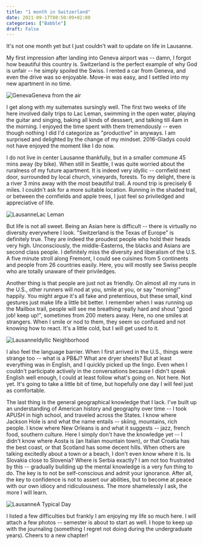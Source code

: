 ```yaml
---
title: "1 month in Switzerland"
date: 2021-09-17T08:50:09+02:00
categories: ["Babble"]
draft: False
---
```

It's not one month yet but I just couldn't wait to update on life in Lausanne. 

My first impression after landing into Geneva airport was -- damn, I forgot how beautiful this country is. Switzerland is the perfect example of why God is unfair -- he simply spoiled the Swiss. I rented a car from Geneva, and even the drive was so enjoyable. Move-in was easy, and I settled into my new apartment in no time. 

![Geneva](/post/1monthSwitzerland/IMG_0544.jpg)Geneva from the air

I get along with my suitemates sursingly well. The first two weeks of life here involved daily trips to Lac Leman, swimming in the open water, playing the guitar and singing, baking all kinds of desssert, and talking till 4am in the morning. I enjoyed the time spent with them tremendously -- even though nothing I did I'd categorize as "productive" in anyways. I am surprised and delighted by the change of my mindset. 2016-Gladys could not have enjoyed the moment like I do now. 

I do not live in center Lausanne thankfully, but in a smaller commune 45 mins away (by bike). When still in Seattle, I was quite worried about the ruralness of my future apartment. It is indeed very idyllic -- cornfield next door, surrounded by local church, vineyards, forests. To my delight, there is a river 3 mins away with the most beautiful trail. A round trip is precisely 6 miles. I couldn't ask for a more suitable location. Running in the shaded trail, or between the cornfields and apple trees, I just feel so priviledged and appreciative of life. 

![Lausanne](/post/1monthSwitzerland/IMG_0572.jpg)Lac Leman

But life is not all sweet. Being an Asian here is difficult -- there is virtually no diversity everywhere I look. "Switzerland is the Texas of Europe" is definitely true. They are indeed the proudest people who hold their heads very high. Unconsciously, the middle-Easterns, the blacks and Asians are second class people. I definitely miss the diversity and liberalism of the U.S. A five minute stroll along Fremont, I could see cuisines from 5 continents and people from 26 countries easily. Here, you will mostly see Swiss people who are totally unaware of their priviledges. 

Another thing is that people are just not as friendly. On almost all my runs in the U.S., other runners will nod at you, smile at you, or say "morning!" happily. You might argue it's all fake and pretentious, but these small, kind gestures just make life a little bit better. I remember when I was running up the Mailbox trail, people will see me breathing really hard and shout "good job! keep up!", sometimes from 200 meters away. Here, no one smiles at strangers. When I smile or nod to them, they seem so confused and not knowing how to react. It's a little cold, but I will get used to it. 

![Lausanne](/post/1monthSwitzerland/IMG_0687.jpg)Idyllic Neighborhood

I also feel the language barrier. When I first arrived in the U.S., things were strange too -- what is a PB&J? What are dryer sheets? But at least everything was in English, and I quickly picked up the lingo. Even when I couldn't participate actively in the conversations because I didn't speak English well enough, I could at least follow what's going on. Not here. Not yet. It's going to take a little bit of time, but hopefully one day I will feel just as comfortable. 

The last thing is the general geographical knowledge that I lack. I've built up an understanding of American history and geography over time -- I took APUSH in high school, and traveled across the States. I know where Jackson Hole is and what the name entails -- skiing, mountains, rich people. I know where New Orleans is and what it suggests -- jazz, french food, southern culture. Here I simply don't have the knowledge yet -- I didn't know where Aosta is (an Italian mountain town), or that Croatia has the best coast, or that Scotland has some decent hills. When others are talking excitedly about a town or a beach, I don't even know where it is. Is Slovakia close to Slovenia? Where is Serbia exactly? I am not too frustrated by this -- gradually building up the mental knowledge is a very fun thing to do. The key is to not be self-conscious and admit your ignorance. After all, the key to confidence is not to assert our abilities, but to become at peace with our own idiocy and ridiculousness. The more shamelessly I ask, the more I will learn. 

![Lausanne](/post/1monthSwitzerland/IMG_0698.jpg)A Typical Day

I listed a few difficulties but frankly I am enjoying my life so much here. I will attach a few photos -- semester is about to start as well. I hope to keep up with the journaling (something I regret not doing during the undergraduate years). Cheers to a new chapter! 


